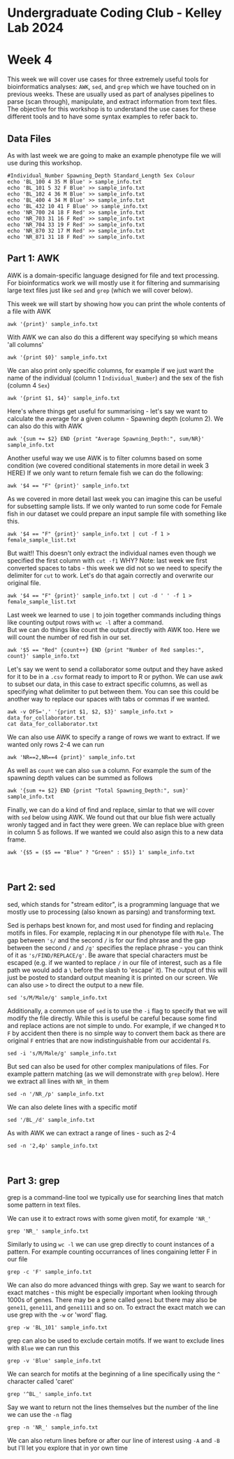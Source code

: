 Undergraduate Coding Club - Kelley Lab 2024
================
Week 4
================

This week we will cover use cases for three extremely useful tools for bioinformatics analyses: `AWK`, `sed`, and `grep` which we have touched on in previous weeks. These are usually used as part of analyses pipelines to parse (scan through), manipulate, and extract information from text files. The objective for this workshop is to understand the use cases for these different tools and to have some syntax examples to refer back to.

## Data Files

As with last week we are going to make an example phenotype file we will use during this workshop. 

```
#Individual_Number Spawning_Depth Standard_Length Sex Colour
echo 'BL_100 4 35 M Blue' > sample_info.txt
echo 'BL_101 5 32 F Blue' >> sample_info.txt
echo 'BL_102 4 36 M Blue' >> sample_info.txt
echo 'BL_400 4 34 M Blue' >> sample_info.txt
echo 'BL_432 10 41 F Blue' >> sample_info.txt
echo 'NR_700 24 18 F Red' >> sample_info.txt
echo 'NR_703 31 16 F Red' >> sample_info.txt
echo 'NR_704 33 19 F Red' >> sample_info.txt
echo 'NR_870 32 17 M Red' >> sample_info.txt
echo 'NR_871 31 18 F Red' >> sample_info.txt
```

## Part 1: AWK

AWK is a domain-specific language designed for file and text processing. For bioinformatics work we will mostly use it for filtering and summarising large text files just like `sed` and `grep` (which we will cover below).  

This week we will start by showing how you can print the whole contents of a file with AWK
```
awk '{print}' sample_info.txt
```

With AWK we can also do this a different way specifying `$0` which means 'all columns'
```
awk '{print $0}' sample_info.txt
```

We can also print only specific columns, for example if we just want the name of the individual (column 1 `Individual_Number`) and the sex of the fish (column 4 `Sex`)
```
awk '{print $1, $4}' sample_info.txt
```

Here's where things get useful for summarising - let's say we want to calculate the average for a given column - Spawning depth (column 2). We can also do this with AWK
```
awk '{sum += $2} END {print "Average Spawning_Depth:", sum/NR}' sample_info.txt
```

Another useful way we use AWK is to filter columns based on some condition (we covered conditional statements in more detail in week 3 HERE)
If we only want to return female fish we can do the following:
```
awk '$4 == "F" {print}' sample_info.txt
```

As we covered in more detail last week you can imagine this can be useful for subsetting sample lists. If we only wanted to run some code for Female fish in our dataset we could prepare an input sample file with something like this. 
```
awk '$4 == "F" {print}' sample_info.txt | cut -f 1 > female_sample_list.txt
```

But wait!! This doesn't only extract the individual names even though we specified the first column with `cut -f1` WHY?
Note: last week we first converted spaces to tabs - this week we did not so we need to specify the delimiter for `cut` to work. Let's do that again correctly and overwrite our original file.
```
awk '$4 == "F" {print}' sample_info.txt | cut -d ' ' -f 1 > female_sample_list.txt
```

Last week we learned to use `|` to join together commands including things like counting output rows with `wc -l` after a command.  
But we can do things like count the output directly with AWK too. Here we will count the number of red fish in our set.
```
awk '$5 == "Red" {count++} END {print "Number of Red samples:", count}' sample_info.txt
```

Let's say we went to send a collaborator some output and they have asked for it to be in a `.csv` format ready to import to R or python. We can use awk to subset our data, in this case to extract specific columns, as well as specifying what delimiter to put between them. You can see this could be another way to replace our spaces with tabs or commas if we wanted.
```
awk -v OFS=',' '{print $1, $2, $3}' sample_info.txt > data_for_collaborator.txt
cat data_for_collaborator.txt
```

We can also use AWK to specify a range of rows we want to extract. If we wanted only rows 2-4 we can run
```
awk 'NR==2,NR==4 {print}' sample_info.txt
```

As well as `count` we can also `sum` a column. For example the sum of the spawning depth values can be summed as follows
```
awk '{sum += $2} END {print "Total Spawning_Depth:", sum}' sample_info.txt
```

Finally, we can do a kind of find and replace, simlar to that we will cover with `sed` below using AWK. We found out that our blue fish were actually wronly tagged and in fact they were green. We can replace blue with green in column 5 as follows. If we wanted we could also asign this to a new data frame.
```
awk '{$5 = ($5 == "Blue" ? "Green" : $5)} 1' sample_info.txt
```

<br/>  

## Part 2: sed

sed, which stands for "stream editor", is a programming language that we mostly use to processing (also known as parsing) and transforming text.

Sed is perhaps best known for, and most used for finding and replacing motifs in files. For example, replacing `M` in our phenotype file with `Male`. The gap between `'s/` and the second `/` is for our find phrase and the gap between the second `/` and `/g'` specifies the replace phrase - you can think of it as `'s/FIND/REPLACE/g'`. Be aware that special characters must be escaped (e.g. if we wanted to replace `/` in our file of interest, such as a file path we would add a `\` before the slash to 'escape' it). The output of this will just be posted to standard output meaning it is printed on our screen. We can also use `>` to direct the output to a new file.
```
sed 's/M/Male/g' sample_info.txt
```

Additionally, a common use of `sed` is to use the `-i` flag to specify that we will modify the file directly. While this is useful be careful because some find and replace actions are not simple to undo. For example, if we changed `M` to `F` by accident then there is no simple way to convert them back as there are original `F` entries that are now indistinguishable from our accidental `F`s.
```
sed -i 's/M/Male/g' sample_info.txt
```

But sed can also be used for other complex manipulations of files. For example pattern matching (as we will demonstrate with `grep` below). Here we extract all lines with `NR_` in them
```
sed -n '/NR_/p' sample_info.txt
```

We can also delete lines with a specific motif 
```
sed '/BL_/d' sample_info.txt
```

As with AWK we can extract a range of lines - such as 2-4
```
sed -n '2,4p' sample_info.txt
```

<br/>  

## Part 3: grep

grep is a command-line tool we typically use for searching lines that match some pattern in text files. 

We can use it to extract rows with some given motif, for example `'NR_'`
```
grep 'NR_' sample_info.txt
```

Similarly to using `wc -l` we can use grep directly to count instances of a pattern. For example counting occurrances of lines congaining letter F in our file
```
grep -c 'F' sample_info.txt
```

We can also do more advanced things with grep. Say we want to search for exact matches - this might be especially important when looking through 1000s of genes. There may be a gene called `gene1` but there may also be `gene11`, `gene111`, and `gene1111` and so on. To extract the exact match we can use grep with the `-w` or 'word' flag.
```
grep -w 'BL_101' sample_info.txt
```

grep can also be used to exclude certain motifs. If we want to exclude lines with `Blue` we can run this
```
grep -v 'Blue' sample_info.txt
```

We can search for motifs at the beginning of a line specifically using the `^` character called 'caret'
```
grep '^BL_' sample_info.txt
```

Say we want to return not the lines themselves but the number of the line we can use the `-n` flag
```
grep -n 'NR_' sample_info.txt
```

We can also return lines before or after our line of interest using `-A` and `-B` but I'll let you explore that in yor own time








